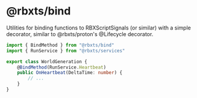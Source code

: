 # @rbxts/bind
Utilities for binding functions to RBXScriptSignals (or similar) with a simple decorator, similar to @rbxts/proton's @Lifecycle decorator.

```ts
import { BindMethod } from "@rbxts/bind"
import { RunService } from "@rbxts/services"

export class WorldGeneration {
    @BindMethod(RunService.Heartbeat)
    public OnHeartbeat(DeltaTime: number) {
        // ...
    }
}
```